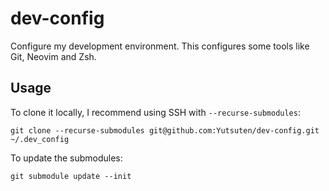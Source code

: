 # dev-config

Configure my development environment.
This configures some tools like Git, Neovim and Zsh.

## Usage

To clone it locally,
I recommend using SSH with `--recurse-submodules`:

```shell
git clone --recurse-submodules git@github.com:Yutsuten/dev-config.git ~/.dev_config
```

To update the submodules:

```shell
git submodule update --init
```
